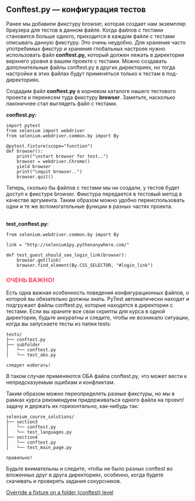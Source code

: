 <h2>Conftest.py&nbsp;— конфигурация тестов</h2>

<p>Ранее мы добавили&nbsp;фикстуру browser, которая создает нам экземпляр браузера для тестов в данном файле. Когда файлов с тестами становится больше одного, приходится в каждом файле с тестами описывать данную фикстуру. Это очень неудобно. Для хранения часто употребимых фикстур и хранения глобальных настроек нужно использовать файл<strong> conftest.py,</strong> который должен лежать в директории верхнего уровня в вашем проекте с тестами. Можно создавать дополнительные файлы conftest.py в других директориях, но тогда настройки в этих файлах будут применяться только к тестам в под-директориях.</p>

<p>Создадим файл <strong>conftest.py</strong> в корневом каталоге нашего тестового проекта&nbsp;и перенесем туда фикстуру <strong>browser</strong>. Заметьте, насколько лаконичнее стал выглядеть файл с тестами.</p>

<p><strong>conftest.py:</strong></p>

<pre><code class="language-python hljs"><span class="hljs-keyword">import</span> pytest
<span class="hljs-keyword">from</span> selenium <span class="hljs-keyword">import</span> webdriver
<span class="hljs-keyword">from</span> selenium.webdriver.common.by <span class="hljs-keyword">import</span> By

<span class="hljs-meta">@pytest.fixture(scope="function")</span>
<span class="hljs-function"><span class="hljs-keyword">def</span> <span class="hljs-title">browser</span><span class="hljs-params">()</span>:</span>
    print(<span class="hljs-string">"\nstart browser for test.."</span>)
    browser = webdriver.Chrome()
    <span class="hljs-keyword">yield</span> browser
    print(<span class="hljs-string">"\nquit browser.."</span>)
    browser.quit()</code></pre>

<p>Теперь, сколько бы файлов с тестами мы ни&nbsp;создали, у тестов будет доступ к фикстуре browser. Фикстура передается в тестовый метод в качестве аргумента. Таким образом&nbsp;можно удобно переиспользовать одни и те же вспомогательные функции в разных частях проекта.</p>

<p><br>
<strong>test_conftest.py:</strong></p>

<pre><code class="language-python hljs"><span class="hljs-keyword">from</span> selenium.webdriver.common.by <span class="hljs-keyword">import</span> By

link = <span class="hljs-string">"http://selenium1py.pythonanywhere.com/"</span>

<span class="hljs-function"><span class="hljs-keyword">def</span> <span class="hljs-title">test_guest_should_see_login_link</span><span class="hljs-params">(browser)</span>:</span>
    browser.get(link)
    browser.find_element(By.CSS_SELECTOR, <span class="hljs-string">"#login_link"</span>)</code></pre>

<h3><span style="color: #ff4363;"><strong>ОЧЕНЬ&nbsp;ВАЖНО!&nbsp;</strong></span></h3>

<p>Есть одна важная особенность поведения конфигурационных файлов, о которой вы обязательно должны знать. PyTest автоматически находит и подгружает файлы conftest.py, которые находятся в директории с тестами. Если вы храните все свои скрипты для курса в одной директории, будьте аккуратны и следите,&nbsp;чтобы не возникало ситуации, когда вы запускаете тесты из папки tests:</p>

<pre><code class="language-no-highlight hljs">tests/
├── conftest.py
├── subfolder
│   └── conftest.py
│   └── test_abs.py

следует избегать!</code></pre>

<p>В таком случае применяются ОБА файла&nbsp;conftest.py, что может вести к непредсказуемым ошибкам и конфликтам.&nbsp;&nbsp;</p>

<p>Таким образом можно переопределять разные фикстуры, но мы в рамках курса рекомендуем придерживаться одного файла на проект/задачу&nbsp;и держать их горизонтально, как-нибудь так:&nbsp;</p>

<pre><code class="language-no-highlight hljs">selenium_course_solutions/
├── section3
│   └── conftest.py
│   └── test_languages.py
├── section4 
│   └── conftest.py
│   └── test_main_page.py

правильно!</code></pre>

<p>Будьте внимательны и следите, чтобы не было разных conftest во вложенных друг в друга директориях, особенно, когда будете скачивать&nbsp;и проверять задания сокурсников.</p>

<p><a href="https://docs.pytest.org/en/7.1.x/how-to/fixtures.html?highlight=fixture%20folder#override-a-fixture-on-a-folder-conftest-level" rel="noopener noreferrer nofollow" target="_blank">Override a fixture on a folder (conftest) level</a></p>